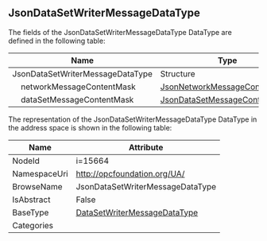 <!-- datatype -->
## JsonDataSetWriterMessageDataType
  
<!-- end of description -->
The fields of the JsonDataSetWriterMessageDataType DataType are defined in the following table:  

|Name|Type|Description|
|---|---|---|
|JsonDataSetWriterMessageDataType|Structure||
|&nbsp;&nbsp;&nbsp;&nbsp;networkMessageContentMask|[JsonNetworkMessageContentMask](../../DataTypes/JsonNetworkMessageContentMask/readme.md)||
|&nbsp;&nbsp;&nbsp;&nbsp;dataSetMessageContentMask|[JsonDataSetMessageContentMask](../../DataTypes/JsonDataSetMessageContentMask/readme.md)||

The representation of the JsonDataSetWriterMessageDataType DataType in the address space is shown in the following table:  

|Name|Attribute|
|---|---|
|NodeId|i=15664|
|NamespaceUri|http://opcfoundation.org/UA/|
|BrowseName|JsonDataSetWriterMessageDataType|
|IsAbstract|False|
|BaseType|[DataSetWriterMessageDataType](../../DataTypes/DataSetWriterMessageDataType/readme.md)|
|Categories||

